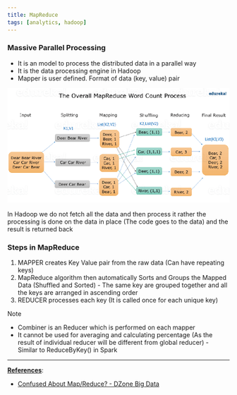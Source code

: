 ```yaml
---
title: MapReduce
tags: [analytics, hadoop]
---
```


### Massive Parallel Processing

* It is an model to process the distributed data in a parallel way
* It is the data processing engine in Hadoop
* Mapper is user defined. Format of data (key, value) pair

![Map Reduce Example|600](images/map-reduce-example.png)

In Hadoop we do not fetch all the data and then process it rather the processing is done on the data in place (The code goes to the data) and the result is returned back

### Steps in MapReduce

1. MAPPER creates Key Value pair from the raw data (Can have repeating keys)
2. MapReduce algorithm then automatically Sorts and Groups the Mapped Data (Shuffled and Sorted) - The same key are grouped together and all the keys are arranged in ascending order
3. REDUCER processes each key (It is called once for each unique key)

 > [!NOTE]
 > * Combiner is an Reducer which is performed on each mapper
 > * It cannot be used for averaging and calculating percentage (As the result of individual reducer will be different from global reducer) - Similar to ReduceByKey() in Spark

---

**<u>References</u>**:

* [Confused About Map/Reduce? - DZone Big Data](https://dzone.com/articles/confused-about-mapreduce)